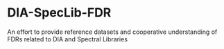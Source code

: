 # DIA-SpecLib-FDR
An effort to provide reference datasets and cooperative understanding of FDRs related to DIA and Spectral Libraries
